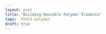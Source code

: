 ```yaml
---
layout: post
title: "Building Reusable Polymer Elements"
tags:  html5 polymer
draft: true
---
```



